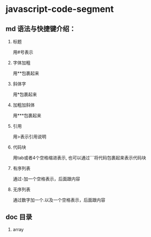 # javascript-code-segment

## md 语法与快捷键介绍：

1. 标题
   
   用#号表示

2. 字体加粗

    用**包裹起来

3. 斜体字

    用*包裹起来

4. 加粗加斜体

    用***包裹起来

5. 引用

    用>表示引用说明

6. 代码块

    用tab或者4个空格缩进表示, 也可以通过```将代码包裹起来表示代码块

7.  有序列表

    通过-加一个空格表示，后面跟内容

8.  无序列表

    通过数字加一个.以及一个空格表示，后面跟内容

## doc 目录

1. array